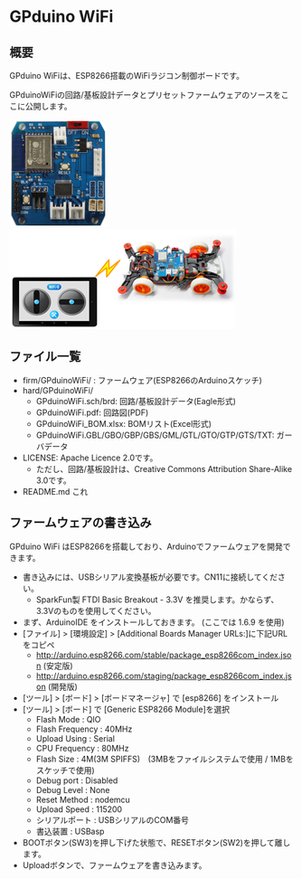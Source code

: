 GPduino WiFi
=========

## 概要
GPduino WiFiは、ESP8266搭載のWiFiラジコン制御ボードです。  
<!-- GPduinoに関する詳細は、[GPduino特設ページ](http://lipoyang.net/gpduino)をごらんください。  -->
GPduinoWiFiの回路/基板設計データとプリセットファームウェアのソースをここに公開します。

![GPduinoWiFiの写真](image/gpduino_wifi.png)　　　　　![概要の図](image/gpduino_wifi_overview.png)


## ファイル一覧

* firm/GPduinoWiFi/ : ファームウェア(ESP8266のArduinoスケッチ)
* hard/GPduinoWiFi/
	* GPduinoWiFi.sch/brd: 回路/基板設計データ(Eagle形式)
	* GPduinoWiFi.pdf: 回路図(PDF)
	* GPduinoWiFi_BOM.xlsx: BOMリスト(Excel形式)
	* GPduinoWiFi.GBL/GBO/GBP/GBS/GML/GTL/GTO/GTP/GTS/TXT: ガーバデータ
* LICENSE: Apache Licence 2.0です。
	* ただし、回路/基板設計は、Creative Commons Attribution Share-Alike 3.0です。
* README.md これ

## ファームウェアの書き込み
GPduino WiFi はESP8266を搭載しており、Arduinoでファームウェアを開発できます。

* 書き込みには、USBシリアル変換基板が必要です。CN11に接続してください。
	* SparkFun製 FTDI Basic Breakout - 3.3V を推奨します。かならず、3.3Vのものを使用してください。
* まず、ArduinoIDE をインストールしておきます。 (ここでは 1.6.9 を使用)
* [ファイル] > [環境設定] > [Additional Boards Manager URLs:]に下記URLをコピペ
	* http://arduino.esp8266.com/stable/package_esp8266com_index.json (安定版)
	* http://arduino.esp8266.com/staging/package_esp8266com_index.json (開発版)
* [ツール] > [ボード] > [ボードマネージャ] で [esp8266] をインストール
* [ツール] > [ボード] で [Generic ESP8266 Module]を選択
	* Flash Mode : QIO
	* Flash Frequency : 40MHz
	* Upload Using : Serial
	* CPU Frequency : 80MHz
	* Flash Size : 4M(3M SPIFFS)　(3MBをファイルシステムで使用 / 1MBをスケッチで使用)
	* Debug port : Disabled
	* Debug Level : None
	* Reset Method : nodemcu
	* Upload Speed : 115200
	* シリアルポート : USBシリアルのCOM番号
	* 書込装置 : USBasp
* BOOTボタン(SW3)を押し下げた状態で、RESETボタン(SW2)を押して離します。
* Uploadボタンで、ファームウェアを書き込みます。
